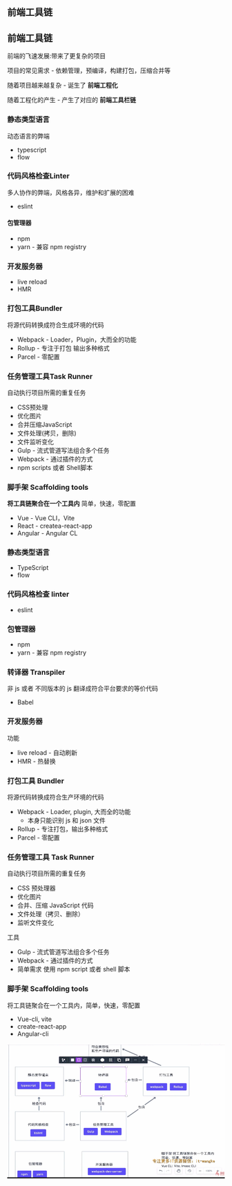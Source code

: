 ## 前端工具链

## 前端工具链

前端的飞速发展:带来了更复杂的项目

项目的常见需求 - 依赖管理，预编译，构建打包，压缩合并等

随着项目越来越复杂 - 诞生了 **前端工程化**

随着工程化的产生 - 产生了对应的 **前端工具栏链**

### 静态类型语言

动态语言的弊端

- typescript
- flow

### 代码风格检查Linter

多人协作的弊端，风格各异，维护和扩展的困难

- eslint

#### 包管理器

- npm
- yarn - 兼容 npm registry

### 开发服务器

- live reload
- HMR

### 打包工具Bundler

将源代码转换成符合生成环境的代码

- Webpack - Loader，Plugin，大而全的功能
- Rollup - 专注于打包 输出多种格式
- Parcel - 零配置

### 任务管理工具Task Runner

自动执行项目所需的重复任务

- CSS预处理
- 优化图片
- 合并压缩JavaScript
- 文件处理(拷贝，删除)
- 文件监听变化
- Gulp - 流式管道写法组合多个任务
- Webpack - 通过插件的方式
- npm scripts 或者 Shell脚本

### 脚手架 Scaffolding tools

**将工具链聚合在一个工具内** 简单，快速，零配置

- Vue - Vue CLI，Vite
- React - createa-react-app
- Angular - Angular CL

### 静态类型语言

* TypeScript
* flow

### 代码风格检查 linter

* eslint

### 包管理器

* npm
* yarn - 兼容 npm registry

### 转译器 Transpiler

非 js 或者 不同版本的 js 翻译成符合平台要求的等价代码

* Babel

### 开发服务器

功能

* live reload - 自动刷新
* HMR - 热替换

### 打包工具 Bundler

将源代码转换成符合生产环境的代码

* Webpack - Loader, plugin, 大而全的功能
  * 本身只能识别 js 和 json 文件
* Rollup - 专注打包，输出多种格式
* Parcel - 零配置

### 任务管理工具 Task Runner

自动执行项目所需的重复任务

* CSS 预处理器
* 优化图片
* 合并、压缩 JavaScript 代码
* 文件处理（拷贝、删除）
* 监听文件变化

工具

* Gulp - 流式管道写法组合多个任务
* Webpack - 通过插件的方式
* 简单需求 使用 npm script 或者 shell 脚本

### 脚手架 Scaffolding tools

将工具链聚合在一个工具内，简单，快速，零配置

* Vue-cli, vite
* create-react-app
* Angular-cli

![](image/00-前端工具链/1644497484228.png)
